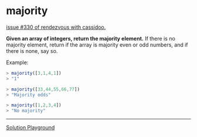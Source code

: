 # majority

[issue #330 of rendezvous with cassidoo.](https://buttondown.email/cassidoo/archive/look-for-the-ridiculous-in-everything-and-you/)

**Given an array of integers, return the majority element.**
If there is no majority element, return if the array is majority even or odd numbers, and if there is none, say so.

Example:

```ts
> majority([3,1,4,1])
> "1"

> majority([33,44,55,66,77])
> "Majority odds"

> majority([1,2,3,4])
> "No majority"
```

---

[Solution Playground](https://tsplay.dev/N7GgqN)
